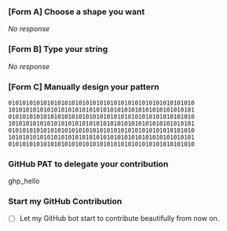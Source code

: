 ### [Form A] Choose a shape you want

_No response_

### [Form B] Type your string

_No response_

### [Form C] Manually design your pattern

```
01010101010101010101010101010101010101010101010101010
10101010101010101010101010101010101010101010101010101
01010101010101010101010101010101010101010101010101010
10101010101010101010101010101010101010101010101010101
01010101010101010101010101010101010101010101010101010
10101010101010101010101010101010101010101010101010101
01010101010101010101010101010101010101010101010101010
```


### GitHub PAT to delegate your contribution

ghp_hello

### Start my GitHub Contribution

- [ ] Let my GitHub bot start to contribute beautifully from now on.
